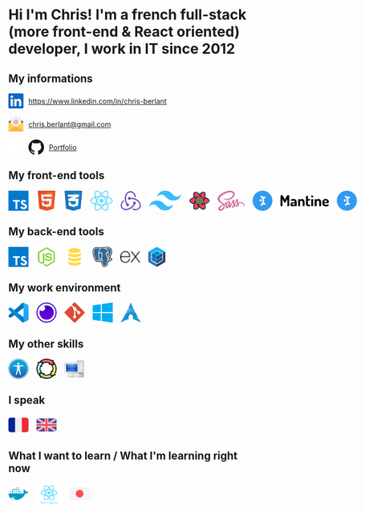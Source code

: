 # Hi I'm Chris! I'm a french full-stack (more front-end & React oriented) developer, I work in IT since 2012

## My informations

<div style="display: flex; flex-direction: column; gap: 16px;">
    <div style="display: flex; align-items: center; gap: 10px;">
        <img src="./img/linkedin-logo.svg" alt="linkedin logo" height="30" />
        <a href= "https://www.linkedin.com/in/chris-berlant">https://www.linkedin.com/in/chris-berlant</a>
    </div>
    <div style="display: flex; align-items: center; gap: 10px;">
        <img src="./img/email-logo.svg" alt="email logo" height="30" />
        <a href="mailto:chris.berlant@gmail.com">chris.berlant@gmail.com</a>
    </div>
    <div style="display: flex; align-items: center; gap: 10px;">
        <img src="./img/github-dark-logo.svg#gh-dark-mode-only" alt="github logo" height="30" />
        <img src="./img/github-light-logo.svg#gh-light-mode-only" alt="github logo" height="30" />
        <a href= "https://chrisberlant.github.io/">Portfolio</a>
    </div>
</div>

## My front-end tools

<div style="display: flex; gap: 16px;">
    <img src="./img/typescript-logo.svg" alt="typescript logo" height="40" />
    <img src="./img/html-logo.svg" alt="html logo" height="40" />
    <img src="./img/css-logo.svg" alt="css logo" height="40" />
    <img src="./img/react-logo.svg" alt="react logo" height="40" />
    <img src="./img/redux-logo.svg" alt="redux logo" height="40" />
    <img src="./img/tailwind-logo.svg" alt="tailwind logo" height="40" />
    <img src="./img/tanstack-logo.svg" alt="tanstack react query logo" height="40" />
    <img src="./img/sass-logo.svg" alt="sass logo" height="40" />
    <img src="./img/mantine-light-logo.svg#gh-light-mode-only" alt="mantine logo" height="40" />
    <img src="./img/mantine-dark-logo.svg#gh-dark-mode-only" alt="mantine logo" height="40" />
</div>

## My back-end tools

<div style="display: flex; gap: 16px;">
    <img src="./img/typescript-logo.svg" alt="typescript logo" height="40" />
    <img src="./img/nodejs-logo.svg" alt="node logo" height="40" />
    <img src="./img/sql-logo.svg" alt="sql logo" height="40" />
    <img src="./img/postgresql-logo.svg" alt="postgresql logo" height="40" />
    <img src="./img/express-logo.png" alt="express logo" height="40" />
    <img src="./img/sequelize-logo.svg" alt="sequelize logo" height="40" />
</div>

## My work environment

<div style="display: flex; gap: 16px;">
    <img src="./img/vscode-logo.svg" alt="vscode logo" height="40" />
    <img src="./img/insomnia-logo.svg" alt="insomnia logo" height="40" />
    <img src="./img/git-logo.svg" alt="git logo" height="40" />
    <img src="./img/windows-logo.svg" alt="windows logo" height="40" />
    <img src="./img/arch-logo.svg" alt="arch linux logo" height="40" />
</div>

## My other skills

<div style="display: flex; gap: 16px;">
    <img src="./img/accessibility-logo.svg" alt="accessibility logo" height="40" />
    <img src="./img/agile-logo.png" alt="agile methodology logo" height="40" />
    <img src="./img/it-logo.svg" alt="IT logo" height="40" />
</div>

## I speak

<div style="display: flex; gap: 16px;">
    <img src="./img/french-flag.svg" alt="french flag" height="40" />
    <img src="./img/uk-flag.svg" alt="UK flag" height="40" />
</div>

## What I want to learn / What I'm learning right now

<div style="display: flex; gap: 16px;">
    <img src="./img/docker-logo.svg" alt="docker logo" height="40" />
    <img src="./img/react-native-logo.svg" alt="react native logo" height="40" />
    <img src="./img/japanese-flag.svg" alt="japanese flag" height="40" />

</div>

<!--
Here are some ideas to get you started:

-   🔭 I’m currently working on ...
-   🌱 I’m currently learning ...
-   👯 I’m looking to collaborate on ...
-   🤔 I’m looking for help with ...
-   💬 Ask me about ...
-   📫 How to reach me: ...
-   😄 Pronouns: ...
-   ⚡ Fun fact: ...
-->
